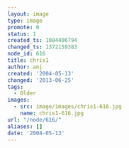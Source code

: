 ```yaml
---
layout: image
type: image
promote: 0
status: 1
created_ts: 1084406794
changed_ts: 1372159383
node_id: 616
title: chris1
author: anj
created: '2004-05-13'
changed: '2013-06-25'
tags:
  - Older
images:
  - src: image/images/chris1-616.jpg
    name: chris1-616.jpg
url: "/node/616/"
aliases: []
date: '2004-05-13'
---
```


